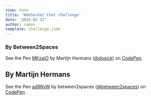 ```yaml
---
view: none
title: 'WebSocket Chat challenge'
date: '2016-02-12'
author: ramon
template: challenge.jade
---
```


### By Between2Spaces
<p data-height="268" data-theme-id="21361" data-slug-hash="MKzajO" data-default-tab="result" data-user="doxick" class='codepen'>See the Pen <a href='http://codepen.io/doxick/pen/MKzajO/'>MKzajO</a> by Martijn Hermans (<a href='http://codepen.io/doxick'>@doxick</a>) on <a href='http://codepen.io'>CodePen</a>.</p>

## By Martijn Hermans
<p data-height="268" data-theme-id="21361" data-slug-hash="adRRvW" data-default-tab="result" data-user="between2spaces" class='codepen'>See the Pen <a href='http://codepen.io/between2spaces/pen/adRRvW/'>adRRvW</a> by between2spaces (<a href='http://codepen.io/between2spaces'>@between2spaces</a>) on <a href='http://codepen.io'>CodePen</a>.</p>

<script async src="//assets.codepen.io/assets/embed/ei.js"></script>
